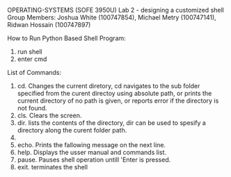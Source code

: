 OPERATING-SYSTEMS (SOFE 3950U)
Lab 2 - designing a customized shell
Group Members: Joshua White (100747854), Michael Metry (100747141), Ridwan Hossain (100747897) 

How to Run Python Based Shell Program:
1. run shell 
2. enter cmd 

List of Commands:
1. cd.  Changes the current diretory, cd <directory path> navigates to the sub folder specified from the curent directoy using absolute path, or prints the current directory of no path is given, or reports error if the directory is not found. 
2. cls. Clears the screen.
3. dir. lists the contents of the directory, dir <direcotry> can be used to spesify a directory along the curent folder path.
4. 
5. echo. Prints the fallowing message on the next line.
6. help. Displays the usser manual and commands list.
7. pause. Pauses shell operation untill 'Enter is pressed.
8. exit. terminates the shell 
